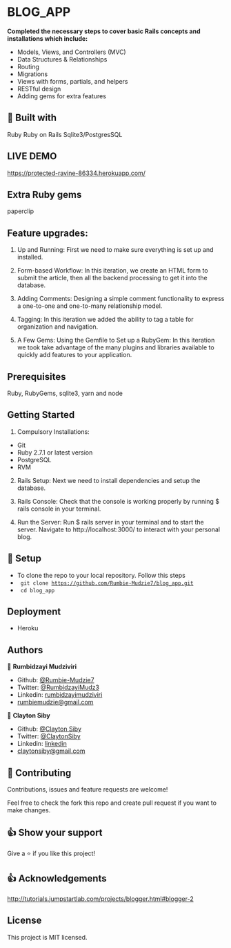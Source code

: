 # BLOG_APP

**Completed the necessary steps to cover basic Rails concepts and installations which include:**
- Models, Views, and Controllers (MVC)
- Data Structures & Relationships
- Routing
- Migrations
- Views with forms, partials, and helpers
- RESTful design
- Adding gems for extra features

## 🔧 Built with<a name = "with"></a>

Ruby
Ruby on Rails
Sqlite3/PostgresSQL

## LIVE DEMO
https://protected-ravine-86334.herokuapp.com/

## Extra Ruby gems
paperclip

## Feature upgrades:
1. Up and Running:
First we need to make sure everything is set up and installed. 

2. Form-based Workflow:
In this iteration, we create an HTML form to submit the article, then all the backend processing to get it into the database.

3. Adding Comments:
Designing a simple comment functionality to express a one-to-one and one-to-many relationship model.

4. Tagging:
In this iteration we added the ability to tag a table for organization and navigation.

5. A Few Gems:
Using the Gemfile to Set up a RubyGem:
In this iteration we took take advantage of the many plugins and libraries available to quickly add features to your application.


## Prerequisites
Ruby, RubyGems, sqlite3, yarn and node

## Getting Started
1. Compulsory Installations:
- Git
- Ruby 2.7.1 or latest version
- PostgreSQL
- RVM

2. Rails Setup:
Next we need to install dependencies and setup the database.

3. Rails Console:
Check that the console is working properly by running $ rails console in your terminal. 
 
4. Run the Server:
Run $ rails server in your terminal and to start the server.
Navigate to http://localhost:3000/ to interact with your personal blog.


## 🔨 Setup <a name = "setup"></a>

- To clone the repo to your local repository. Follow this steps
- <code> git clone https://github.com/Rumbie-Mudzie7/blog_app.git</code>
- <code> cd blog_app</code>

## Deployment
- Heroku

## Authors

👤 **Rumbidzayi Mudziviri**

- Github: [@Rumbie-Mudzie7](https://github.com/Rumbie-Mudzie7)
- Twitter: [@RumbidzayiMudz3](https://twitter.com/RumbidzayiMudz3)
- Linkedin: [rumbidzayimudziviri](https://www.linkedin.com/in/rumbidzayi-mudziviri)
- rumbiemudzie@gmail.com

👤 **Clayton Siby**
- Github: [@Clayton Siby](https://github.com/ClaytonSiby)
- Twitter: [@ClaytonSiby](https://twitter.com/ClaytonSiby)
- Linkedin: [linkedin](https://www.linkedin.com/in/clayton-siby/)
- claytonsiby@gmail.com

## 🤝 Contributing

Contributions, issues and feature requests are welcome!

Feel free to check the fork this repo and create pull request if you want to make changes.

## 👍 Show your support

Give a ⭐️ if you like this project!

## :thumbsup: Acknowledgements
http://tutorials.jumpstartlab.com/projects/blogger.html#blogger-2

## License
This project is MIT licensed.
